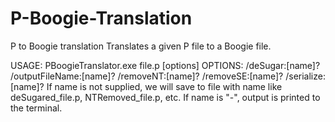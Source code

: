 # P-Boogie-Translation
P to Boogie translation
Translates a given P file to a Boogie file.

 USAGE: PBoogieTranslator.exe file.p [options]
  OPTIONS:
        /deSugar:[name]?
        /outputFileName:[name]?
        /removeNT:[name]?
        /removeSE:[name]?
        /serialize:[name]?
        If name is not supplied, we will save to file with name like
        deSugared_file.p, NTRemoved_file.p, etc.
        If name is "-", output is printed to the terminal.
